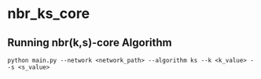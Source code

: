 # nbr_ks_core

## Running nbr(k,s)-core Algorithm
```
python main.py --network <network_path> --algorithm ks --k <k_value> --s <s_value>
```
